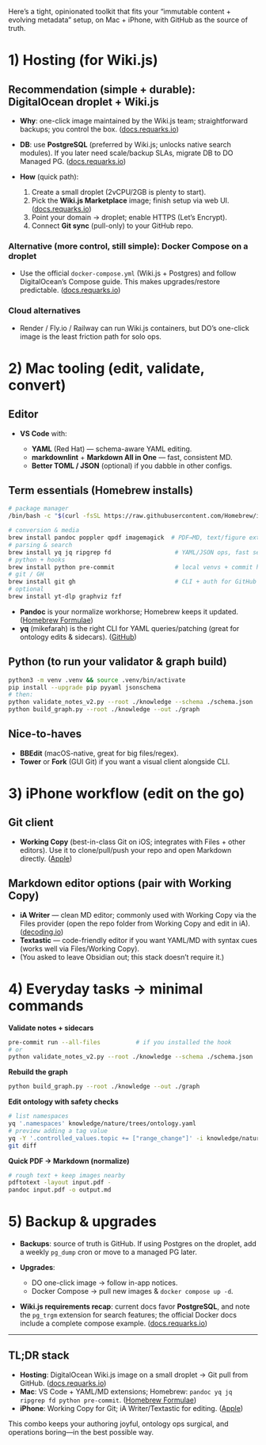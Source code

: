 Here’s a tight, opinionated toolkit that fits your “immutable content + evolving metadata” setup, on Mac + iPhone, with GitHub as the source of truth.

# 1) Hosting (for Wiki.js)

## Recommendation (simple + durable): **DigitalOcean droplet + Wiki.js**

* **Why**: one-click image maintained by the Wiki.js team; straightforward backups; you control the box. ([docs.requarks.io][1])
* **DB**: use **PostgreSQL** (preferred by Wiki.js; unlocks native search modules). If you later need scale/backup SLAs, migrate DB to DO Managed PG. ([docs.requarks.io][2])
* **How** (quick path):

  1. Create a small droplet (2vCPU/2GB is plenty to start).
  2. Pick the **Wiki.js Marketplace** image; finish setup via web UI. ([docs.requarks.io][1])
  3. Point your domain → droplet; enable HTTPS (Let’s Encrypt).
  4. Connect **Git sync** (pull-only) to your GitHub repo.

### Alternative (more control, still simple): **Docker Compose on a droplet**

* Use the official `docker-compose.yml` (Wiki.js + Postgres) and follow DigitalOcean’s Compose guide. This makes upgrades/restore predictable. ([docs.requarks.io][3])

### Cloud alternatives

* Render / Fly.io / Railway can run Wiki.js containers, but DO’s one-click image is the least friction path for solo ops.

# 2) Mac tooling (edit, validate, convert)

## Editor

* **VS Code** with:

  * **YAML** (Red Hat) — schema-aware YAML editing.
  * **markdownlint** + **Markdown All in One** — fast, consistent MD.
  * **Better TOML / JSON** (optional) if you dabble in other configs.

## Term essentials (Homebrew installs)

```bash
# package manager
/bin/bash -c "$(curl -fsSL https://raw.githubusercontent.com/Homebrew/install/HEAD/install.sh)"

# conversion & media
brew install pandoc poppler qpdf imagemagick  # PDF→MD, text/figure extraction, image ops
# parsing & search
brew install yq jq ripgrep fd                  # YAML/JSON ops, fast search/listing
# python + hooks
brew install python pre-commit                 # local venvs + commit hooks
# git / GH
brew install git gh                            # CLI + auth for GitHub
# optional
brew install yt-dlp graphviz fzf
```

* **Pandoc** is your normalize workhorse; Homebrew keeps it updated. ([Homebrew Formulae][4])
* **yq** (mikefarah) is the right CLI for YAML queries/patching (great for ontology edits & sidecars). ([GitHub][5])

## Python (to run your validator & graph build)

```bash
python3 -m venv .venv && source .venv/bin/activate
pip install --upgrade pip pyyaml jsonschema
# then:
python validate_notes_v2.py --root ./knowledge --schema ./schema.json
python build_graph.py --root ./knowledge --out ./graph
```

## Nice-to-haves

* **BBEdit** (macOS-native, great for big files/regex).
* **Tower** or **Fork** (GUI Git) if you want a visual client alongside CLI.

# 3) iPhone workflow (edit on the go)

## Git client

* **Working Copy** (best-in-class Git on iOS; integrates with Files + other editors). Use it to clone/pull/push your repo and open Markdown directly. ([Apple][6])

## Markdown editor options (pair with Working Copy)

* **iA Writer** — clean MD editor; commonly used with Working Copy via the Files provider (open the repo folder from Working Copy and edit in iA). ([decoding.io][7])
* **Textastic** — code-friendly editor if you want YAML/MD with syntax cues (works well via Files/Working Copy).
* (You asked to leave Obsidian out; this stack doesn’t require it.)

# 4) Everyday tasks → minimal commands

**Validate notes + sidecars**

```bash
pre-commit run --all-files          # if you installed the hook
# or
python validate_notes_v2.py --root ./knowledge --schema ./schema.json
```

**Rebuild the graph**

```bash
python build_graph.py --root ./knowledge --out ./graph
```

**Edit ontology with safety checks**

```bash
# list namespaces
yq '.namespaces' knowledge/nature/trees/ontology.yaml
# preview adding a tag value
yq -Y '.controlled_values.topic += ["range_change"]' -i knowledge/nature/trees/ontology.yaml
git diff
```

**Quick PDF → Markdown (normalize)**

```bash
# rough text + keep images nearby
pdftotext -layout input.pdf -
pandoc input.pdf -o output.md
```

# 5) Backup & upgrades

* **Backups**: source of truth is GitHub. If using Postgres on the droplet, add a weekly `pg_dump` cron or move to a managed PG later.
* **Upgrades**:

  * DO one-click image → follow in-app notices.
  * Docker Compose → pull new images & `docker compose up -d`.
* **Wiki.js requirements recap**: current docs favor **PostgreSQL**, and note the `pg_trgm` extension for search features; the official Docker docs include a complete compose example. ([docs.requarks.io][2])

---

## TL;DR stack

* **Hosting**: DigitalOcean Wiki.js image on a small droplet → Git pull from GitHub. ([docs.requarks.io][1])
* **Mac**: VS Code + YAML/MD extensions; Homebrew: `pandoc yq jq ripgrep fd python pre-commit`. ([Homebrew Formulae][4])
* **iPhone**: Working Copy for Git; iA Writer/Textastic for editing. ([Apple][6])

This combo keeps your authoring joyful, ontology ops surgical, and operations boring—in the best possible way.

[1]: https://docs.requarks.io/install/digitalocean?utm_source=chatgpt.com "Install on DigitalOcean - Wiki.js"
[2]: https://docs.requarks.io/install/requirements?utm_source=chatgpt.com "Requirements - Wiki.js - requarks.io"
[3]: https://docs.requarks.io/install/docker?utm_source=chatgpt.com "Docker - Wiki.js - requarks.io"
[4]: https://formulae.brew.sh/formula/pandoc?utm_source=chatgpt.com "pandoc"
[5]: https://github.com/mikefarah/yq?utm_source=chatgpt.com "mikefarah/yq: yq is a portable command-line YAML, JSON, ..."
[6]: https://apps.apple.com/us/app/git-client-working-copy/id896694807?utm_source=chatgpt.com "Git client — Working Copy on the App Store"
[7]: https://decoding.io/2023/12/using-ia-writer-as-an-end-to-end-writing-system/?utm_source=chatgpt.com "Using iA Writer as an end-to-end writing system - Decoding.io"
